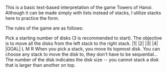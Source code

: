 This is a basic text-based interpretation of the game Towers of Hanoi. Although it can be made simply with lists instead of stacks, I utilize stacks here to practice the form.

The rules of the game are as follows:

Pick a starting number of disks (3 is recommended to start).
The objective is to move all the disks
from the left stack to the right stack.
|1|	
|2|	
|3|	
|4|    |GOAL|
 L   M   R
When you pick a stack, you move its topmost disk.
You can choose any stack to move the disk to,
they don't have to be sequential...
The number of the disk indicates the disk size --
you cannot stack a disk that is larger than another on top.
